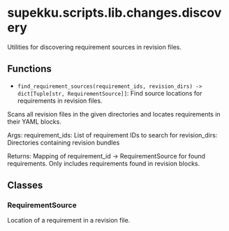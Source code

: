 # supekku.scripts.lib.changes.discovery

Utilities for discovering requirement sources in revision files.

## Functions

- `find_requirement_sources(requirement_ids, revision_dirs) -> dict[Tuple[str, RequirementSource]]`: Find source locations for requirements in revision files.

Scans all revision files in the given directories and locates
requirements in their YAML blocks.

Args:
    requirement_ids: List of requirement IDs to search for
    revision_dirs: Directories containing revision bundles

Returns:
    Mapping of requirement_id -> RequirementSource for found requirements.
    Only includes requirements found in revision blocks.

## Classes

### RequirementSource

Location of a requirement in a revision file.
